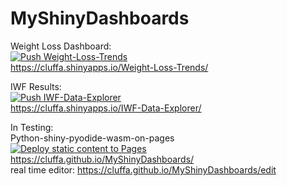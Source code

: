 # MyShinyDashboards

Weight Loss Dashboard:  
[![Push Weight-Loss-Trends](https://github.com/cluffa/MyShinyDashboards/actions/workflows/weight-loss-trends.yml/badge.svg)](https://github.com/cluffa/MyShinyDashboards/actions/workflows/weight-loss-trends.yml)  
https://cluffa.shinyapps.io/Weight-Loss-Trends/

IWF Results:  
[![Push IWF-Data-Explorer](https://github.com/cluffa/MyShinyDashboards/actions/workflows/iwf-data-explorer.yml/badge.svg)](https://github.com/cluffa/MyShinyDashboards/actions/workflows/iwf-data-explorer.yml)  
https://cluffa.shinyapps.io/IWF-Data-Explorer/  

In Testing:  
Python-shiny-pyodide-wasm-on-pages  
[![Deploy static content to Pages](https://github.com/cluffa/MyShinyDashboards/actions/workflows/static-wlt-python.yml/badge.svg)](https://github.com/cluffa/MyShinyDashboards/actions/workflows/static-wlt-python.yml)  
<https://cluffa.github.io/MyShinyDashboards/>  
real time editor: <https://cluffa.github.io/MyShinyDashboards/edit>  
